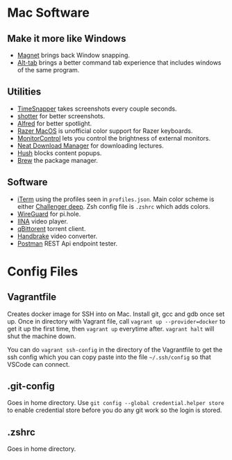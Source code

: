 # Mac Software
## Make it more like Windows
- [Magnet](https://apps.apple.com/ca/app/magnet/id441258766?mt=12) brings back Window snapping.
- [Alt-tab](https://alt-tab-macos.netlify.app) brings a better command tab experience that includes windows of the same program.
## Utilities
- [TimeSnapper](https://apps.apple.com/us/app/timesnapper/id1456327684?mt=12) takes screenshots every couple seconds.
- [shotter](https://shottr.cc) for better screenshots.
- [Alfred](https://www.alfredapp.com) for better spotlight.
- [Razer MacOS](https://github.com/1kc/razer-macos) is unofficial color support for Razer keyboards.
- [MonitorControl](https://github.com/MonitorControl/MonitorControl#readme) lets you control the brightness of external monitors.
- [Neat Download Manager](https://www.neatdownloadmanager.com/index.php/en/) for downloading lectures.
- [Hush](https://oblador.github.io/hush/) blocks content popups.
- [Brew](https://brew.sh) the package manager.
## Software
- [iTerm](https://iterm2.com) using the profiles seen in ```profiles.json```. Main color scheme is either [Challenger deep](https://raw.githubusercontent.com/mbadolato/iTerm2-Color-Schemes/master/schemes/ChallengerDeep.itermcolors). Zsh config file is ```.zshrc``` which adds colors.
- [WireGuard](https://apps.apple.com/us/app/wireguard/id1451685025?ls=1&mt=12) for pi.hole.
- [IINA](https://iina.io) video player.
- [qBittorent](https://www.qbittorrent.org/download.php) torrent client.
- [Handbrake](https://handbrake.fr) video converter.
- [Postman](https://www.postman.com) REST Api endpoint tester.

# Config Files
## Vagrantfile
Creates docker image for SSH into on Mac. Install git, gcc and gdb once set up. Once in directory with Vagrant file, call ```vagrant up --provider=docker``` to get it up the first time, then ```vagrant up``` everytime after. ```vagrant halt``` will shut the machine down.

You can do ```vagrant ssh-config``` in the directory of the Vagrantfile to get the ssh config which you can copy paste into the file ```~/.ssh/config``` so that VSCode can connect.
## .git-config
Goes in home directory. Use ```git config --global credential.helper store``` to enable credential store before you do any git work so the login is stored.
## .zshrc
Goes in home directory.
